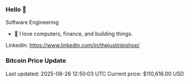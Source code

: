 ### Hello 🤙  

Software Engineering

- 🔭 I love computers, finance, and building things.
  
LinkedIn: https://www.linkedin.com/in/thejustinbishop/  


























































































































































































































































































































































































































































































































































































































































































































































































































































































































































































































### Bitcoin Price Update
Last updated: 2025-08-26 12:50:03 UTC
Current price: $110,616.00 USD
